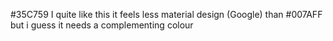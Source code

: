 #35C759
I quite like this it feels less material design (Google) than #007AFF but i guess it needs a complementing colour
